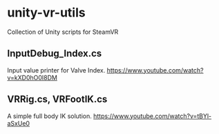 # unity-vr-utils
Collection of Unity scripts for SteamVR


InputDebug_Index.cs
------------
Input value printer for Valve Index.
https://www.youtube.com/watch?v=kXD0hO0I8DM

VRRig.cs, VRFootIK.cs
------------
A simple full body IK solution.
https://www.youtube.com/watch?v=tBYl-aSxUe0

